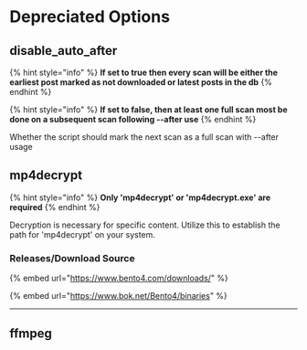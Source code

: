 # Depreciated Options

## disable\_auto\_after

{% hint style="info" %}
**If set to true then every scan will be either the earliest post marked as not downloaded or latest posts in the db**
{% endhint %}

{% hint style="info" %}
**If set to false, then at least one full scan most be done on a subsequent scan following --after use**
{% endhint %}

Whether the script should mark the next scan as a full scan with --after usage



## mp4decrypt



{% hint style="info" %}
**Only 'mp4decrypt' or 'mp4decrypt.exe' are required**
{% endhint %}

Decryption is necessary for specific content. Utilize this to establish the path for 'mp4decrypt' on your system.

### Releases/Download Source

{% embed url="https://www.bento4.com/downloads/" %}

{% embed url="https://www.bok.net/Bento4/binaries" %}

***

## ffmpeg

